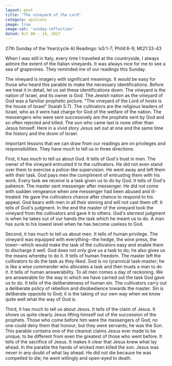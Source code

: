 ```yaml
---
layout: post
title: "The vineyard of the Lord"
category: opinions
image: true
image-cat: 'sunday-reflection'
dated: 0ct 08 - 14, 2017
---
```


27th Sunday of the Year(cycle A)
Readings:	Is5:1-7; Phil4:6-9; Mt21:33-43

When I was still in Italy, every time I travelled at the countryside, I always admire the extent of the Italian vineyards.  It was always nice for me to see a sea of grapevines.  They reminded me of our readings this Sunday.

The vineyard is imagery with significant meanings.  It would be easy for those who heard this parable to make the necessary identifications. Before we treat it in detail, let us set these identifications down. The vineyard is the nation of Israel, and its owner is God. The Jewish nation as the vineyard of God was a familiar prophetic picture. "The vineyard of the Lord of hosts is the house of Israel" (Isaiah 5:7).  The cultivators are the religious leaders of Israel, who as it were had charge for God of the welfare of the nation. The messengers who were sent successively are the prophets sent by God and so often rejected and killed. The son who came last is none other than Jesus himself. Here in a vivid story Jesus set out at one and the same time the history and the doom of Israel.

Important lessons that we can draw from our readings are on privileges and responsibilities.  They have much to tell us in three directions.

First, it has much to tell us about God.  It tells of God's trust in men. The owner of the vineyard entrusted it to the cultivators. He did not even stand over them to exercise a police-like supervision. He went away and left them with their task. God pays men the compliment of entrusting them with his work. Every task we receive is a task given us to do by God. It tells of God's patience. The master sent messenger after messenger. He did not come with sudden vengeance when one messenger had been abused and ill-treated. He gave the cultivators chance after chance to respond to his appeal. God bears with men in all their sinning and will not cast them off.  It tells of God's judgment. In the end the master of the vineyard took the vineyard from the cultivators and gave it to others. God's sternest judgment is when he takes out of our hands the task which he meant us to do. A man has sunk to his lowest level when he has become useless to God.

Second, it has much to tell us about men.  It tells of human privilege. The vineyard was equipped with everything--the hedge, the wine press, the tower--which would make the task of the cultivators easy and enable them to discharge it well. God does not only give us a task to do; he also gives us the means whereby to do it.  It tells of human freedom. The master left the cultivators to do the task as they liked. God is no tyrannical task-master; he is like a wise commander who allocates a task and then trusts a man to do it.  It tells of human answerability. To all men comes a day of reckoning. We are answerable for the way in which we have carried out the task God gave us to do.  It tells of the deliberateness of human sin. The cultivators carry out a deliberate policy of rebellion and disobedience towards the master. Sin is deliberate opposite to God; it is the taking of our own way when we know quite well what the way of God is.

Third, it has much to tell us about Jesus.  It tells of the claim of Jesus. It shows us quite clearly Jesus lifting himself out of the succession of the prophets. Those who come before him were the messengers of God; no one could deny them that honour; but they were servants; he was the Son. This parable contains one of the clearest claims Jesus ever made to be unique, to be different from even the greatest of those who went before.  It tells of the sacrifice of Jesus. It makes it clear that Jesus knew what lay ahead. In the parable the hands of wicked men killed the son. Jesus was never in any doubt of what lay ahead. He did not die because he was compelled to die; he went willingly and open-eyed to death.
